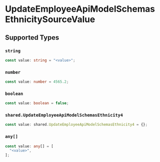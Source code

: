 # UpdateEmployeeApiModelSchemasEthnicitySourceValue


## Supported Types

### `string`

```typescript
const value: string = "<value>";
```

### `number`

```typescript
const value: number = 4565.2;
```

### `boolean`

```typescript
const value: boolean = false;
```

### `shared.UpdateEmployeeApiModelSchemasEthnicity4`

```typescript
const value: shared.UpdateEmployeeApiModelSchemasEthnicity4 = {};
```

### `any[]`

```typescript
const value: any[] = [
  "<value>",
];
```

